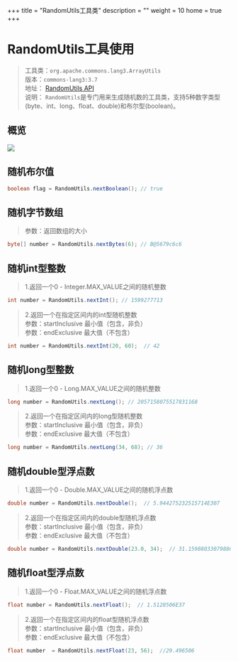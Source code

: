 +++
title = "RandomUtils工具类"
description = ""
weight = 10
home = true
+++

# RandomUtils工具使用

> 工具类：`org.apache.commons.lang3.ArrayUtils`     
> 版本：`commons-lang3:3.7`    
> 地址：  <a href="https://commons.apache.org/proper/commons-lang/javadocs/api-release/index.html" target="_blank">RandomUtils API</a>  
> 说明：  `RandomUtils`是专门用来生成随机数的工具类，支持5种数字类型(byte、int、long、float、double)和布尔型(boolean)。

## 概览
![](/img/docs/30-development-manual/2-back-end/99-dev-utils/2-common-lang3/RandomUtils-1.png)  

## 随机布尔值
```java  
boolean flag = RandomUtils.nextBoolean(); // true
```  
## 随机字节数组  
> 参数：返回数组的大小  

```java  
byte[] number = RandomUtils.nextBytes(6); // B@5679c6c6
```  
## 随机int型整数
> 1.返回一个0 - Integer.MAX_VALUE之间的随机整数  

```java  
int number = RandomUtils.nextInt(); // 1599277713
```  
> 2.返回一个在指定区间内的int型随机整数  
参数：startInclusive     最小值（包含，非负）  
参数：endExclusive      最大值（不包含）

```java  
int number = RandomUtils.nextInt(20, 60);  // 42
```  
## 随机long型整数
> 1.返回一个0 - Long.MAX_VALUE之间的随机整数  

```java  
long number = RandomUtils.nextLong(); // 2057158075517831168
```  
> 2.返回一个在指定区间内的long型随机整数  
参数：startInclusive     最小值（包含，非负）  
参数：endExclusive      最大值（不包含）  

```java  
long number = RandomUtils.nextLong(34, 68); // 36
```    
## 随机double型浮点数  
> 1.返回一个0 - Double.MAX_VALUE之间的随机浮点数  

```java  
double number = RandomUtils.nextDouble();  // 5.944275232515714E307
```  
> 2.返回一个在指定区间内的double型随机浮点数  
参数：startInclusive     最小值（包含，非负）  
参数：endExclusive      最大值（不包含）  

```java  
double number = RandomUtils.nextDouble(23.0, 34);  // 31.159880330798867
```  
## 随机float型浮点数  
> 1.返回一个0 - Float.MAX_VALUE之间的随机浮点数  

```java  
float number = RandomUtils.nextFloat();  // 1.5128506E37
```  
> 2.返回一个在指定区间内的float型随机浮点数  
参数：startInclusive     最小值（包含，非负）  
参数：endExclusive      最大值（不包含）  

```java  
float number  = RandomUtils.nextFloat(23, 56);  //29.496506
```   


